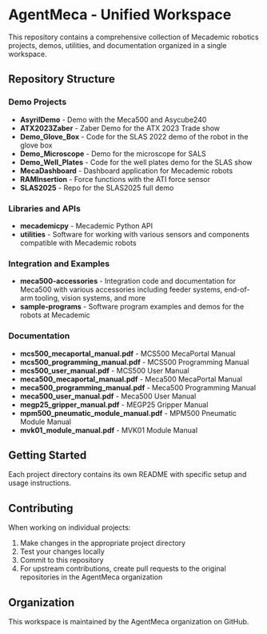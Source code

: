 # AgentMeca - Unified Workspace

This repository contains a comprehensive collection of Mecademic robotics projects, demos, utilities, and documentation organized in a single workspace.

## Repository Structure

### Demo Projects
- **AsyrilDemo** - Demo with the Meca500 and Asycube240
- **ATX2023Zaber** - Zaber Demo for the ATX 2023 Trade show
- **Demo_Glove_Box** - Code for the SLAS 2022 demo of the robot in the glove box
- **Demo_Microscope** - Demo for the microscope for SALS
- **Demo_Well_Plates** - Code for the well plates demo for the SLAS show
- **MecaDashboard** - Dashboard application for Mecademic robots
- **RAMInsertion** - Force functions with the ATI force sensor
- **SLAS2025** - Repo for the SLAS2025 full demo

### Libraries and APIs
- **mecademicpy** - Mecademic Python API
- **utilities** - Software for working with various sensors and components compatible with Mecademic robots

### Integration and Examples
- **meca500-accessories** - Integration code and documentation for Meca500 with various accessories including feeder systems, end-of-arm tooling, vision systems, and more
- **sample-programs** - Software program examples and demos for the robots at Mecademic

### Documentation
- **mcs500_mecaportal_manual.pdf** - MCS500 MecaPortal Manual
- **mcs500_programming_manual.pdf** - MCS500 Programming Manual  
- **mcs500_user_manual.pdf** - MCS500 User Manual
- **meca500_mecaportal_manual.pdf** - Meca500 MecaPortal Manual
- **meca500_programming_manual.pdf** - Meca500 Programming Manual
- **meca500_user_manual.pdf** - Meca500 User Manual
- **megp25_gripper_manual.pdf** - MEGP25 Gripper Manual
- **mpm500_pneumatic_module_manual.pdf** - MPM500 Pneumatic Module Manual
- **mvk01_module_manual.pdf** - MVK01 Module Manual

## Getting Started

Each project directory contains its own README with specific setup and usage instructions.

## Contributing

When working on individual projects:
1. Make changes in the appropriate project directory
2. Test your changes locally
3. Commit to this repository
4. For upstream contributions, create pull requests to the original repositories in the AgentMeca organization

## Organization

This workspace is maintained by the AgentMeca organization on GitHub.
